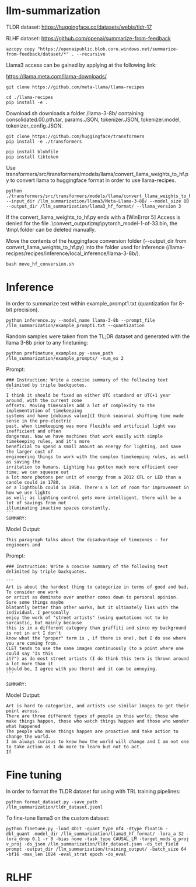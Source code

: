 # llm-summarization
TLDR dataset: 
https://huggingface.co/datasets/webis/tldr-17

RLHF dataset: https://github.com/openai/summarize-from-feedback
```
azcopy copy "https://openaipublic.blob.core.windows.net/summarize-from-feedback/dataset/*" . --recursive
```
Llama3 access can be gained by applying at the following link:

https://llama.meta.com/llama-downloads/

```
git clone https://github.com/meta-llama/llama-recipes
```

```
cd ./llama-recipes
pip install -e .
```

Download.sh downloads a folder /llama-3-8b/ containing consolidated.00.pth.tar, params.JSON, tokenizer.JSON, tokenizer.model, tokenizer_config.JSON.

```
git clone https://github.com/huggingface/transformers
pip install -e ./transformers
```

```
pip install blobfile
pip install tiktoken
```

Use transformers/src/transformers/models/llama/convert_llama_weights_to_hf.py to convert llama to huggingface format in order to use llama-recipes.
```
python ./transformers/src/transformers/models/llama/convert_llama_weights_to_hf.py --input_dir /llm_summarization/llama3/Meta-Llama-3-8B/ --model_size 8B --output_dir /llm_summarization/llama3_hf_format/ --llama_version 3
```

If the convert_llama_weights_to_hf.py ends with a [WinError 5] Access is denied for the file .\convert_output\tmp\pytorch_model-1-of-33.bin, the \tmp\ folder can be deleted manually.

Move the contents of the huggingface conversion folder (--output_dir from convert_llama_weights_to_hf.py) into the folder used for inference (/llama-recipes/recipes/inference/local_inference/llama-3-8b/).
```
bash move_hf_conversion.sh
```

# Inference

In order to summarize text within example_prompt1.txt (quantization for 8-bit precision).
```
python inference.py --model_name llama-3-8b --prompt_file /llm_summarization/example_prompt1.txt --quantization
```

Random samples were taken from the TL;DR dataset and generated with the llama 3-8b prior to any finetuning:

```
python prefinetune_examples.py -save_path /llm_summarization/example_prompts/ -num_ex 2
```

Prompt: 
````
### Instruction: Write a concise summary of the following text delimited by triple backquotes.
```
I think it should be fixed on either UTC standard or UTC+1 year around, with the current zone
offsets. Moving timescales add a lot of complexity to the implementation of timekeeping
systems and have [dubious value](I think seasonal shifting time made sense in the pre-electric
past, when timekeeping was more flexible and artificial light was inefficient and often
dangerous. Now we have machines that work easily with simple timekeeping rules, and it's more
beneficial to spend a small amount on energy for lighting, and save the larger cost of
engineering things to work with the complex timekeeping rules, as well as saving the
irritation to humans. Lighting has gotten much more efficient over time; we can squeeze out
a lot more photons per unit of energy from a 2012 CFL or LED than a candle could in 1780,
or a lightbulb could in 1950. There's a lot of room for improvement in how we use lights
as well; as lighting control gets more intelligent, there will be a lot of savings from not
illuminating inactive spaces constantly.
```
SUMMARY:
````
Model Output:
```
This paragraph talks about the disadvantage of timezones - for engineers and
```

Prompt: 
````
### Instruction: Write a concise summary of the following text delimited by triple backquotes.

```
Art is about the hardest thing to categorize in terms of good and bad. To consider one work
or artist as dominate over another comes down to personal opinion. Sure some things maybe
blatantly better than other works, but it ultimately lies with the individual. I personally
enjoy the work of "street artists" (using quotations not to be sarcastic, but mainly because
this is in a different category than graffiti and since my background is not in art I don't
know what the "proper" term is , if there is one), but I do see where you are coming from.
CLET tends to use the same images continuously (to a point where one could say "Is this
it?") as do most street artists (I do think this term is thrown around a lot more than it
should be, I agree with you there) and it can be annoying.
```

SUMMARY: 
````
Model Output:
```
Art is hard to categorize, and artists use similar images to get their point across.
There are three different types of people in this world; those who make things happen, those who watch things happen and those who wonder what happened
The people who make things happen are proactive and take action to change the world.
I am always curious to know how the world will change and I am not one to take action as I do more to learn but not to act.
If
```

# Fine tuning
In order to format the TLDR dataset for using with TRL training pipelines:
```
python format_dataset.py -save_path /llm_summarization/tldr_dataset.jsonl
```

To fine-tune llama3 on the custom dataset:
```
python finetune.py -load_4bit -quant_type nf4 -dtype float16 -dbl_quant -model_dir /llm_summarization/llama3_hf_format/ -lora_a 32 -lora_drop 0.1 -r 8 -bias none -task_type CAUSAL_LM -target_mods q_proj v_proj -ds_json /llm_summarization/tldr_dataset.json -ds_txt_field prompt -output_dir /llm_summarization/training_output/ -batch_size 64 -bf16 -max_len 1024 -eval_strat epoch -do_eval
```

# RLHF
